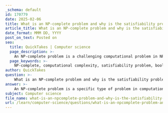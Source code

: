 ```yaml
---
_schema: default
id: 170779
date: 2025-02-06
title: What is an NP-complete problem and why is the satisfiability problem significant in this context?
article_title: What is an NP-complete problem and why is the satisfiability problem significant in this context?
date_format: MMM DD, YYYY
post_on_text: Posted on
seo:
  title: QuickTakes | Computer science
  page_description: >-
    An NP-complete problem is a challenging computational problem in NP, characterized by the ability to verify solutions in polynomial time and the property that all NP problems can be reduced to it. The Satisfiability Problem (SAT) is crucial as the first proven NP-complete problem, serving as a benchmark for others, influencing real-world applications, and relating to the P vs NP question.
  page_keywords: >-
    NP-complete, computational complexity, satisfiability problem, boolean formula, polynomial time, Cook's theorem, P vs NP, algorithm efficiency, practical applications, artificial intelligence
author: QuickTakes
question: >-
    What is an NP-complete problem and why is the satisfiability problem significant in this context?
answer: >-
    An NP-complete problem is a specific type of problem in computational complexity theory that is both in the class NP (nondeterministic polynomial time) and is as hard as the hardest problems in NP. To be classified as NP-complete, a problem must satisfy two conditions:\n\n1. **It is in NP**: This means that if a solution to the problem is provided, it can be verified in polynomial time. In other words, given a candidate solution, we can check whether it is correct efficiently.\n\n2. **Every problem in NP can be reduced to it in polynomial time**: This means that if we can find a polynomial-time algorithm to solve one NP-complete problem, we can use that algorithm to solve all problems in NP efficiently. This property is crucial because it implies that NP-completeness is a measure of the "hardness" of problems within NP.\n\nThe significance of the Satisfiability Problem (SAT) in this context is profound. SAT was the first problem proven to be NP-complete, as established by Stephen Cook in 1971 through Cook's theorem. The SAT problem involves determining whether there exists an assignment of boolean variables that makes a given boolean formula true. For example, for the formula \((A \lor B) \land (\neg A \lor C)\), the task is to find values for $A$, $B$, and $C$ that satisfy the formula.\n\nThe importance of SAT lies in the following aspects:\n\n- **Foundation of NP-completeness**: Since SAT is the first NP-complete problem, it serves as a benchmark for proving the NP-completeness of other problems. If a new problem can be shown to be reducible to SAT, it can be classified as NP-complete.\n\n- **Real-world applications**: The Satisfiability Problem has practical applications in various fields, including artificial intelligence, hardware verification, and optimization problems. It is used in solving problems like circuit design, scheduling, and resource allocation.\n\n- **Implications for P vs NP**: The resolution of the P vs NP question hinges on the ability to solve NP-complete problems efficiently. If an efficient algorithm is found for SAT, it would imply that all NP problems can be solved efficiently, leading to the conclusion that P = NP.\n\nIn summary, NP-complete problems, with SAT as a foundational example, play a critical role in understanding computational complexity and the limits of algorithmic problem-solving.
subject: Computer science
file_name: what-is-an-npcomplete-problem-and-why-is-the-satisfiability-problem-significant-in-this-context.md
url: /learn/computer-science/questions/what-is-an-npcomplete-problem-and-why-is-the-satisfiability-problem-significant-in-this-context
---
```


&nbsp;